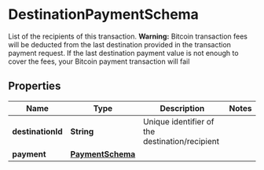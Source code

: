 

# DestinationPaymentSchema

List of the recipients of this transaction.  **Warning:** Bitcoin transaction fees will be deducted from the last destination provided in the transaction payment request. If the last destination payment value is not enough to cover the fees, your Bitcoin payment transaction will fail

## Properties

Name | Type | Description | Notes
------------ | ------------- | ------------- | -------------
**destinationId** | **String** | Unique identifier of the destination/recipient | 
**payment** | [**PaymentSchema**](PaymentSchema.md) |  | 




